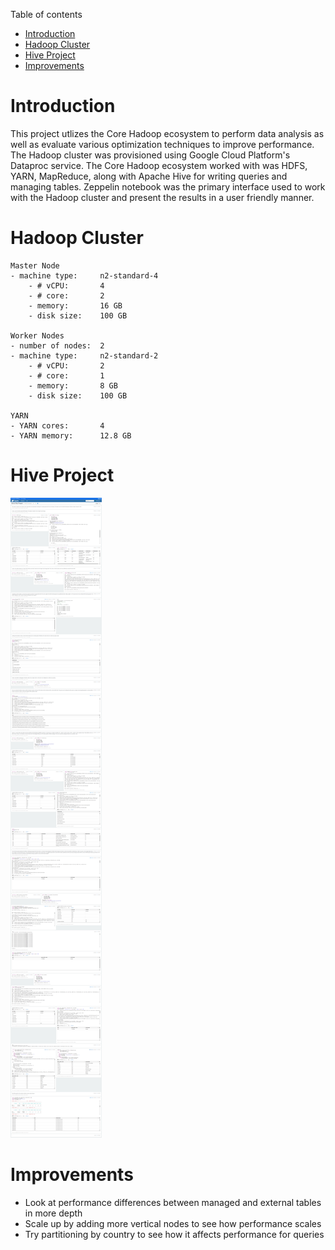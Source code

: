 Table of contents
* [Introduction](#introduction)
* [Hadoop Cluster](#hadoop-cluster)
* [Hive Project](#hive-project)
* [Improvements](#improvements)

# Introduction
This project utlizes the Core Hadoop ecosystem to perform data analysis as well as evaluate various optimization techniques to improve performance. 
The Hadoop cluster was provisioned using Google Cloud Platform's Dataproc service. 
The Core Hadoop ecosystem worked with was HDFS, YARN, MapReduce, along with Apache Hive for writing queries and managing tables. 
Zeppelin notebook was the primary interface used to work with the Hadoop cluster and present the results in a user friendly manner. 


# Hadoop Cluster
```
Master Node
- machine type:     n2-standard-4
    - # vCPU:       4
    - # core:       2
    - memory:       16 GB
    - disk size:    100 GB   

Worker Nodes
- number of nodes:  2
- machine type:     n2-standard-2
    - # vCPU:       2
    - # core:       1
    - memory:       8 GB
    - disk size:    100 GB   

YARN
- YARN cores:       4
- YARN memory:      12.8 GB
```

# Hive Project
![](./notebook.png)

# Improvements
- Look at performance differences between managed and external tables in more depth
- Scale up by adding more vertical nodes to see how performance scales 
- Try partitioning by country to see how it affects performance for queries 